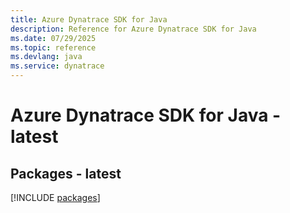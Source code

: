 ```yaml
---
title: Azure Dynatrace SDK for Java
description: Reference for Azure Dynatrace SDK for Java
ms.date: 07/29/2025
ms.topic: reference
ms.devlang: java
ms.service: dynatrace
---
```

# Azure Dynatrace SDK for Java - latest
## Packages - latest
[!INCLUDE [packages](dynatrace-index.md)]